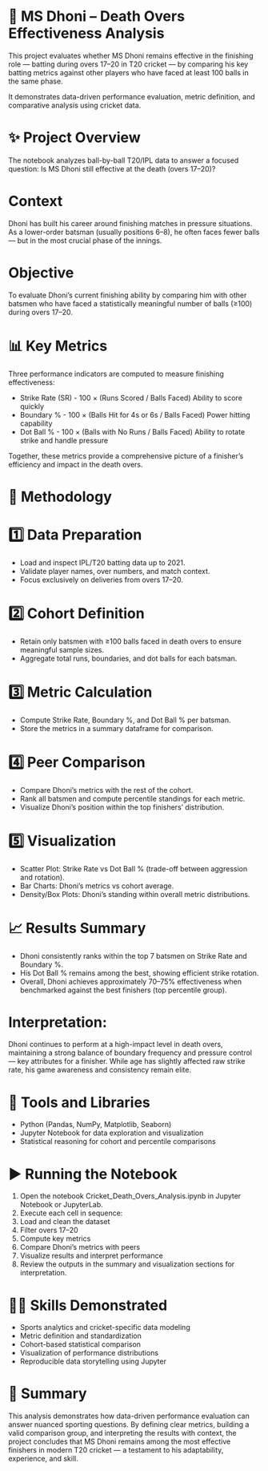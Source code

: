 # 🏏 MS Dhoni – Death Overs Effectiveness Analysis

This project evaluates whether MS Dhoni remains effective in the finishing role — batting during overs 17–20 in T20 cricket — by comparing his key batting metrics against other players who have faced at least 100 balls in the same phase.

It demonstrates data-driven performance evaluation, metric definition, and comparative analysis using cricket data.

# ✨ Project Overview

The notebook analyzes ball-by-ball T20/IPL data to answer a focused question:
Is MS Dhoni still effective at the death (overs 17–20)?

# Context
Dhoni has built his career around finishing matches in pressure situations. As a lower-order batsman (usually positions 6–8), he often faces fewer balls — but in the most crucial phase of the innings.

# Objective
To evaluate Dhoni’s current finishing ability by comparing him with other batsmen who have faced a statistically meaningful number of balls (≥100) during overs 17–20.

# 📊 Key Metrics

Three performance indicators are computed to measure finishing effectiveness:

-  Strike Rate (SR) - 	100 × (Runs Scored / Balls Faced)	Ability to score quickly
-  Boundary %	- 100 × (Balls Hit for 4s or 6s / Balls Faced)	Power hitting capability
-  Dot Ball %	- 100 × (Balls with No Runs / Balls Faced)	Ability to rotate strike and handle pressure

Together, these metrics provide a comprehensive picture of a finisher’s efficiency and impact in the death overs.

# 🧠 Methodology

# 1️⃣ Data Preparation

  -  Load and inspect IPL/T20 batting data up to 2021.
  -  Validate player names, over numbers, and match context.
  -  Focus exclusively on deliveries from overs 17–20.

# 2️⃣ Cohort Definition

  -  Retain only batsmen with ≥100 balls faced in death overs to ensure meaningful sample sizes.
  -  Aggregate total runs, boundaries, and dot balls for each batsman.

# 3️⃣ Metric Calculation

  - Compute Strike Rate, Boundary %, and Dot Ball % per batsman.
  - Store the metrics in a summary dataframe for comparison.

# 4️⃣ Peer Comparison

  -  Compare Dhoni’s metrics with the rest of the cohort.
  -  Rank all batsmen and compute percentile standings for each metric.
  -  Visualize Dhoni’s position within the top finishers’ distribution.

# 5️⃣ Visualization

  -  Scatter Plot: Strike Rate vs Dot Ball % (trade-off between aggression and rotation).
  -  Bar Charts: Dhoni’s metrics vs cohort average.
  -  Density/Box Plots: Dhoni’s standing within overall metric distributions.

# 📈 Results Summary

  - Dhoni consistently ranks within the top 7 batsmen on Strike Rate and Boundary %.
  - His Dot Ball % remains among the best, showing efficient strike rotation.
  - Overall, Dhoni achieves approximately 70–75% effectiveness when benchmarked against the best finishers (top percentile group).

# Interpretation:

Dhoni continues to perform at a high-impact level in death overs, maintaining a strong balance of boundary frequency and pressure control — key attributes for a finisher.
While age has slightly affected raw strike rate, his game awareness and consistency remain elite.

# 🧰 Tools and Libraries

  - Python (Pandas, NumPy, Matplotlib, Seaborn)
  - Jupyter Notebook for data exploration and visualization
  - Statistical reasoning for cohort and percentile comparisons

# ▶️ Running the Notebook

  1.  Open the notebook Cricket_Death_Overs_Analysis.ipynb in Jupyter Notebook or JupyterLab.
  2.  Execute each cell in sequence:
  3.  Load and clean the dataset
  4.  Filter overs 17–20
  5.  Compute key metrics
  6.  Compare Dhoni’s metrics with peers
  7.  Visualize results and interpret performance
  8.  Review the outputs in the summary and visualization sections for interpretation.

#  🧑‍💻 Skills Demonstrated

  - Sports analytics and cricket-specific data modeling
  - Metric definition and standardization
  - Cohort-based statistical comparison
  - Visualization of performance distributions
  - Reproducible data storytelling using Jupyter

# 🏁 Summary

This analysis demonstrates how data-driven performance evaluation can answer nuanced sporting questions.
By defining clear metrics, building a valid comparison group, and interpreting the results with context, the project concludes that MS Dhoni remains among the most effective finishers in modern T20 cricket — a testament to his adaptability, experience, and skill.
